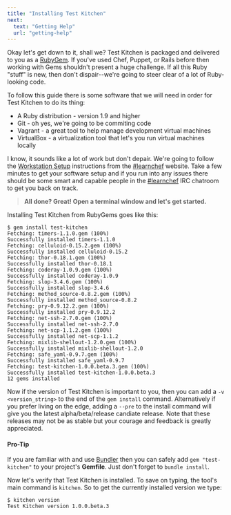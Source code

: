 ```yaml
---
title: "Installing Test Kitchen"
next:
  text: "Getting Help"
  url: "getting-help"
---
```


Okay let's get down to it, shall we? Test Kitchen is packaged and delivered to you as a [RubyGem](http://guides.rubygems.org/what-is-a-gem/). If you've used Chef, Puppet, or Rails before then working with Gems shouldn't present a huge challenge. If all this Ruby "stuff" is new, then don't dispair--we're going to steer clear of a lot of Ruby-looking code.

To follow this guide there is some software that we will need in order for Test Kitchen to do its thing:

* A Ruby distribution - version 1.9 and higher
* Git - oh yes, we're going to be commiting code
* Vagrant - a great tool to help manage development virtual machines
* VirtualBox - a virtualization tool that let's you run virtual machines locally

I know, it sounds like a lot of work but don't depair. We're going to follow the [Workstation Setup](https://learnchef.opscode.com/quickstart/workstation-setup/) instructions from the [#learnchef](https://learnchef.opscode.com/) website. Take a few minutes to get your software setup and if you run into any issues there should be some smart and capable people in the [#learnchef](http://webchat.freenode.net/?channel=learnchef) IRC chatroom to get you back on track.


> **All done? Great! Open a terminal window and let's get started.**

Installing Test Kitchen from RubyGems goes like this:

```
$ gem install test-kitchen
Fetching: timers-1.1.0.gem (100%)
Successfully installed timers-1.1.0
Fetching: celluloid-0.15.2.gem (100%)
Successfully installed celluloid-0.15.2
Fetching: thor-0.18.1.gem (100%)
Successfully installed thor-0.18.1
Fetching: coderay-1.0.9.gem (100%)
Successfully installed coderay-1.0.9
Fetching: slop-3.4.6.gem (100%)
Successfully installed slop-3.4.6
Fetching: method_source-0.8.2.gem (100%)
Successfully installed method_source-0.8.2
Fetching: pry-0.9.12.2.gem (100%)
Successfully installed pry-0.9.12.2
Fetching: net-ssh-2.7.0.gem (100%)
Successfully installed net-ssh-2.7.0
Fetching: net-scp-1.1.2.gem (100%)
Successfully installed net-scp-1.1.2
Fetching: mixlib-shellout-1.2.0.gem (100%)
Successfully installed mixlib-shellout-1.2.0
Fetching: safe_yaml-0.9.7.gem (100%)
Successfully installed safe_yaml-0.9.7
Fetching: test-kitchen-1.0.0.beta.3.gem (100%)
Successfully installed test-kitchen-1.0.0.beta.3
12 gems installed
```

Now if the version of Test Kitchen is important to you, then you can add a `-v <version_string>` to the end of the `gem install` command. Alternatively if you prefer living on the edge, adding a `--pre` to the install command will give you the latest alpha/beta/release candiate release. Note that these releases may not be as stable but your courage and feedback is greatly appreciated.

<div class="well">
  <h4><span class="glyphicon glyphicon-pushpin"></span> Pro-Tip</h4>
  <p>If you are familiar with and use <a href="http://bundler.io/">Bundler</a> then you can safely add <code>gem "test-kitchen"</code> to your project's <strong>Gemfile</strong>. Just don't forget to <code>bundle install</code>.</p>
</div>

Now let's verify that Test Kitchen is installed. To save on typing, the tool's main command is `kitchen`. So to get the currently installed version we type:

```
$ kitchen version
Test Kitchen version 1.0.0.beta.3
```
